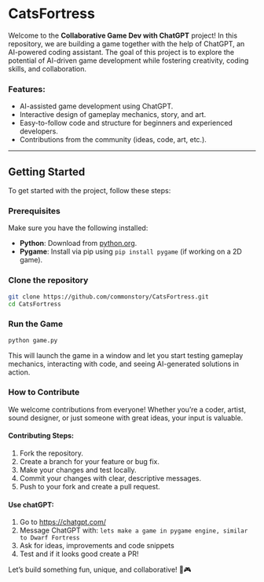 # CatsFortress

Welcome to the **Collaborative Game Dev with ChatGPT** project! In this repository, we are building a game together with the help of ChatGPT, an AI-powered coding assistant. The goal of this project is to explore the potential of AI-driven game development while fostering creativity, coding skills, and collaboration.

### Features:
- AI-assisted game development using ChatGPT.
- Interactive design of gameplay mechanics, story, and art.
- Easy-to-follow code and structure for beginners and experienced developers.
- Contributions from the community (ideas, code, art, etc.).

---

## Getting Started

To get started with the project, follow these steps:

### Prerequisites
Make sure you have the following installed:
- **Python**: Download from [python.org](https://www.python.org/downloads/).
- **Pygame**: Install via pip using `pip install pygame` (if working on a 2D game).

### Clone the repository
```bash
git clone https://github.com/commonstory/CatsFortress.git
cd CatsFortress
```

### Run the Game
```bash
python game.py
```
This will launch the game in a window and let you start testing gameplay mechanics, interacting with code, and seeing AI-generated solutions in action.

### How to Contribute

We welcome contributions from everyone! Whether you’re a coder, artist, sound designer, or just someone with great ideas, your input is valuable.

#### Contributing Steps:
1.	Fork the repository.
2.	Create a branch for your feature or bug fix.
3.	Make your changes and test locally.
4.	Commit your changes with clear, descriptive messages.
5.	Push to your fork and create a pull request.

#### Use chatGPT:
1.	Go to https://chatgpt.com/
2.  Message ChatGPT with: `lets make a game in pygame engine, similar to Dwarf Fortress`
3.  Ask for ideas, improvements and code snippets
4.  Test and if it looks good create a PR!

Let’s build something fun, unique, and collaborative! 🚀🎮